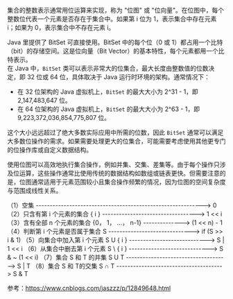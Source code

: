 集合的整数表示通常用位运算来实现，称为 "位图" 或 "位向量"。在位图中，每个整数位代表一个元素是否存在于集合中。如果第 i 位为 1，表示集合中存在元素 i；如果为 0，表示集合中不存在元素 i。  

Java 里提供了 BitSet 可直接使用。BitSet 中的每个位（0 或 1）都占用一个比特（bit）的存储空间。这是位向量（Bit Vector）的基本特性，每个元素都用一个比特表示。  
在 Java 中，`BitSet` 类可以表示非常大的位集合，最大长度由整数值的位数决定，即 32 位或 64 位，具体取决于 Java 运行时环境的架构。通常情况下：
- 在 32 位架构的 Java 虚拟机上，`BitSet` 的最大大小为 2^31 - 1，即 2,147,483,647 位。
- 在 64 位架构的 Java 虚拟机上，`BitSet` 的最大大小为 2^63 - 1，即 9,223,372,036,854,775,807 位。

这个大小远远超过了绝大多数实际应用中所需的位数，因此 `BitSet` 通常可以满足大多数位操作的需求。如果需要处理更大的位集合，可能需要考虑使用其他更专门的位操作库或自定义数据结构。  

使用位图可以高效地执行集合操作，例如并集、交集、差集等。由于每个操作只涉及位运算，这些操作通常比使用传统的数据结构如数组或链表更快。但需要注意的是，位图通常适用于元素范围较小且集合操作频繁的情况，因为位图的空间复杂度与范围成线性关系。  

（1）空集 ------------------------------------------------------------> 0
（2）只含有第 i 个元素的集合 { i } ----------------------------------> 1 << i
（3）含有全部 n 个元素的集合 {0， 1， ...， n-1} --------------> (1 << n) - 1
（4）判断第 i 个元素是否属于集合 S ------------------------------> if (S >> i & 1)
（5）向集合中加入第 i 个元素 S U { i } ----------------------------> S | 1 << i
（6）从集合中删去第 i 个元素 S \ { i } -----------------------------> S & ~ (1 << i)
（7）集合 S 和 T 的并集 S U T -------------------------------------> S | T
（8）集合 S 和 T的交集 S ∩ T --------------------------------------> S & T

参考：https://www.cnblogs.com/jaszzz/p/12849648.html  
